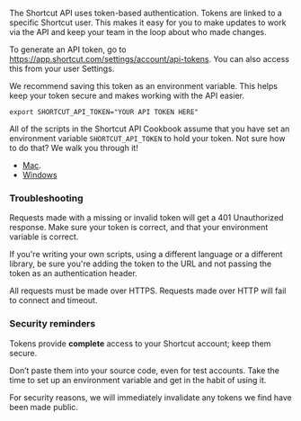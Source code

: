 The Shortcut API uses token-based authentication. Tokens are linked to a specific Shortcut user. This makes it easy for you to make updates to work via the API and keep your team in the loop about who made changes.

To generate an API token, go to https://app.shortcut.com/settings/account/api-tokens. You can also access this from your user Settings.

We recommend saving this token as an environment variable. This helps keep your token secure and makes working with the API easier.

`export SHORTCUT_API_TOKEN="YOUR API TOKEN HERE"`

All of the scripts in the Shortcut API Cookbook assume that you have set an environment variable `SHORTCUT_API_TOKEN` to hold your token. Not sure how to do that? We walk you through it!
- [Mac](https://github.com/useshortcut/api-cookbook/blob/master/set-up-instructions.md#setting-your-environment-variable).
- [Windows](https://github.com/useshortcut/api-cookbook/blob/master/windows-set-up-instructions.md#setting-your-environment-variable)

### Troubleshooting
Requests made with a missing or invalid token will get a 401 Unauthorized response. Make sure your token is correct, and that your environment variable is correct.

If you're writing your own scripts, using a different language or a different library, be sure you're adding the token to the URL and not passing the token as an authentication header.

All requests must be made over HTTPS. Requests made over HTTP will fail to connect and timeout.

### Security reminders
Tokens provide **complete** access to your Shortcut account; keep them secure.

Don’t paste them into your source code, even for test accounts. Take the time to set up an environment variable and get in the habit of using it.

For security reasons, we will immediately invalidate any tokens we find have been made public.
